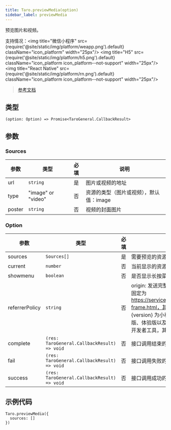 ```yaml
---
title: Taro.previewMedia(option)
sidebar_label: previewMedia
---
```


预览图片和视频。

支持情况：<img title="微信小程序" src={require('@site/static/img/platform/weapp.png').default} className="icon_platform" width="25px"/> <img title="H5" src={require('@site/static/img/platform/h5.png').default} className="icon_platform icon_platform--not-support" width="25px"/> <img title="React Native" src={require('@site/static/img/platform/rn.png').default} className="icon_platform icon_platform--not-support" width="25px"/>

> [参考文档](https://developers.weixin.qq.com/miniprogram/dev/api/media/image/wx.previewMedia.html)

## 类型

```tsx
(option: Option) => Promise<TaroGeneral.CallbackResult>
```

## 参数

### Sources

| 参数 | 类型 | 必填 | 说明 |
| --- | --- | :---: | --- |
| url | `string` | 是 | 图片或视频的地址 |
| type | "image" or "video" | 否 | 资源的类型（图片或视频），默认值：image |
| poster | `string` | 否 | 视频的封面图片 |

### Option

| 参数 | 类型 | 必填 | 说明 |
| --- | --- | :---: | --- |
| sources | `Sources[]` | 是 | 需要预览的资源列表 |
| current | `number` | 否 | 当前显示的资源序号，默认值：0 |
| showmenu | `boolean` | 否 | 是否显示长按菜单	2.13.0，默认值：true |
| referrerPolicy | `string` | 否 | origin: 发送完整的referrer; no-referrer: 不发送。格式固定为 https://servicewechat.com/{appid}/{version}/page-frame.html，其中 {appid} 为小程序的 appid，{version} 为小程序的版本号，版本号为 0 表示为开发版、体验版以及审核版本，版本号为 devtools 表示为开发者工具，其余为正式版本；默认值：no-referrer |
| complete | `(res: TaroGeneral.CallbackResult) => void` | 否 | 接口调用结束的回调函数（调用成功、失败都会执行） |
| fail | `(res: TaroGeneral.CallbackResult) => void` | 否 | 接口调用失败的回调函数 |
| success | `(res: TaroGeneral.CallbackResult) => void` | 否 | 接口调用成功的回调函数 |

## 示例代码

```tsx
Taro.previewMedia({
  sources: []
})
```
